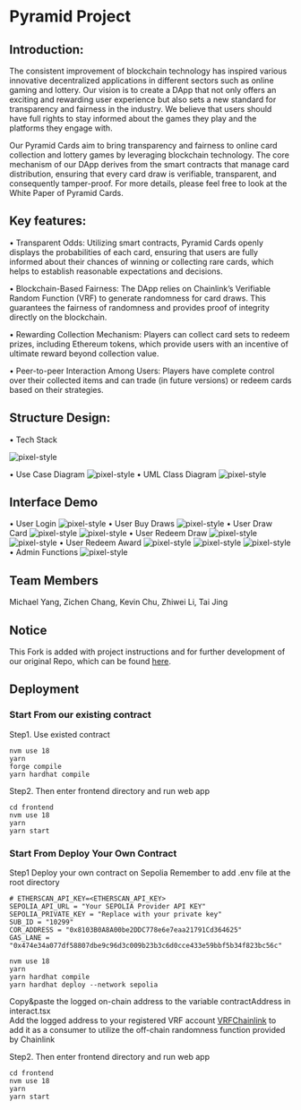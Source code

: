 # Pyramid Project

## Introduction:
The consistent improvement of blockchain technology has inspired various innovative decentralized applications in different sectors such as online gaming and lottery. Our vision is to create a DApp that not only offers an exciting and rewarding user experience but also sets a new standard for transparency and fairness in the industry. We believe that users should have full rights to stay informed about the games they play and the platforms they engage with. 

Our Pyramid Cards aim to bring transparency and fairness to online card collection and lottery games by leveraging blockchain technology. The core mechanism of our DApp derives from the smart contracts that manage card distribution, ensuring that every card draw is verifiable, transparent, and consequently tamper-proof. For more details, please feel free to look at the White Paper of Pyramid Cards.

## Key features:
• Transparent Odds: Utilizing smart contracts, Pyramid Cards openly displays the probabilities of each card, ensuring that users are fully informed about their chances of winning or collecting rare cards, which helps to establish reasonable expectations and decisions.

• Blockchain-Based Fairness: The DApp relies on Chainlink’s Verifiable Random Function (VRF) to generate randomness for card draws. This guarantees the fairness of randomness and provides proof of integrity directly on the blockchain.

• Rewarding Collection Mechanism: Players can collect card sets to redeem prizes, including Ethereum tokens, which provide users with an incentive of ultimate reward beyond collection value.

• Peer-to-peer Interaction Among Users: Players have complete control over their collected items and can trade (in future versions) or redeem cards based on their strategies.

## Structure Design:

• Tech Stack

![pixel-style](https://raw.githubusercontent.com/FalKon1256/pyramid-cards-dapp/main/demo-images/571G_TechStack.jpeg)

• Use Case Diagram
![pixel-style](https://raw.githubusercontent.com/FalKon1256/pyramid-cards-dapp/main/demo-images/571G_ProjectUseCaseDiagram.jpeg)
• UML Class Diagram
![pixel-style](https://raw.githubusercontent.com/FalKon1256/pyramid-cards-dapp/main/demo-images/571G_ProjectClassDiagram.jpeg)

## Interface Demo
• User Login
![pixel-style](https://raw.githubusercontent.com/FalKon1256/pyramid-cards-dapp/main/demo-images/1_user_login.png)
• User Buy Draws
![pixel-style](https://raw.githubusercontent.com/FalKon1256/pyramid-cards-dapp/main/demo-images/2_user_buy_draws.png)
• User Draw Card
![pixel-style](https://raw.githubusercontent.com/FalKon1256/pyramid-cards-dapp/main/demo-images/3_user_draw_card.png)
![pixel-style](https://raw.githubusercontent.com/FalKon1256/pyramid-cards-dapp/main/demo-images/3_user_draw_card_success.png)
• User Redeem Draw
![pixel-style](https://raw.githubusercontent.com/FalKon1256/pyramid-cards-dapp/main/demo-images/4_user_redeem_draw.png)
![pixel-style](https://raw.githubusercontent.com/FalKon1256/pyramid-cards-dapp/main/demo-images/4_user_redeem_draw_result.png)
• User Redeem Award
![pixel-style](https://raw.githubusercontent.com/FalKon1256/pyramid-cards-dapp/main/demo-images/5_user_redeem_award_owncards.png)
![pixel-style](https://raw.githubusercontent.com/FalKon1256/pyramid-cards-dapp/main/demo-images/5_user_redeem_award.png)
![pixel-style](https://raw.githubusercontent.com/FalKon1256/pyramid-cards-dapp/main/demo-images/5_user_redeem_award_success.png)
• Admin Functions
![pixel-style](https://raw.githubusercontent.com/FalKon1256/pyramid-cards-dapp/main/demo-images/6_admin_functions.png)

## Team Members
Michael Yang, Zichen Chang, Kevin Chu, Zhiwei Li, Tai Jing

## Notice
This Fork is added with project instructions and for further development of our original Repo, which can be found [here](https://github.com/Will-Li-zw/571G).

## Deployment
### Start From our existing contract
Step1. Use existed contract
```shell
nvm use 18
yarn
forge compile
yarn hardhat compile
```

Step2. Then enter frontend directory and run web app
```shell
cd frontend
nvm use 18
yarn
yarn start
```

### Start From Deploy Your Own Contract
Step1 Deploy your own contract on Sepolia
Remember to add .env file at the root directory
```shell
# ETHERSCAN_API_KEY=<ETHERSCAN_API_KEY>
SEPOLIA_API_URL = "Your SEPOLIA Provider API KEY"
SEPOLIA_PRIVATE_KEY = "Replace with your private key"
SUB_ID = "10299"
COR_ADDRESS = "0x8103B0A8A00be2DDC778e6e7eaa21791Cd364625"
GAS_LANE = "0x474e34a077df58807dbe9c96d3c009b23b3c6d0cce433e59bbf5b34f823bc56c"
```

```shell
nvm use 18
yarn
yarn hardhat compile
yarn hardhat deploy --network sepolia
```
Copy&paste the logged on-chain address to the variable contractAddress in interact.tsx  
Add the logged address to your registered VRF account [VRFChainlink](https://vrf.chain.link/) to add it as a consumer to utilize the off-chain randomness function provided by Chainlink

Step2. Then enter frontend directory and run web app
```shell
cd frontend
nvm use 18
yarn
yarn start
```



